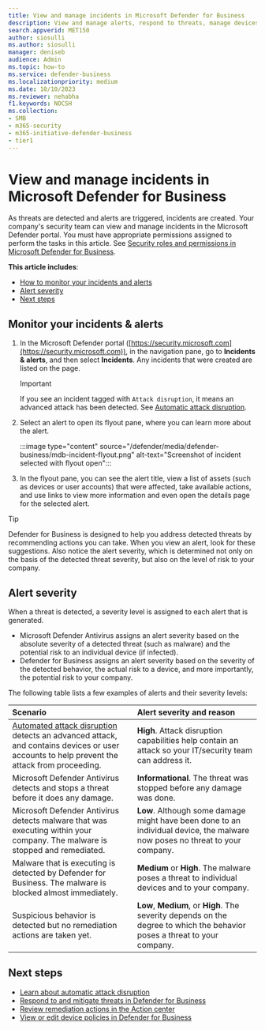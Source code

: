 ```yaml
---
title: View and manage incidents in Microsoft Defender for Business
description: View and manage alerts, respond to threats, manage devices, and review remediation actions on detected threats in Defender for Business.
search.appverid: MET150
author: siosulli
ms.author: siosulli
manager: deniseb 
audience: Admin
ms.topic: how-to
ms.service: defender-business
ms.localizationpriority: medium
ms.date: 10/10/2023
ms.reviewer: nehabha
f1.keywords: NOCSH 
ms.collection: 
- SMB
- m365-security
- m365-initiative-defender-business
- tier1
---
```


# View and manage incidents in Microsoft Defender for Business

As threats are detected and alerts are triggered, incidents are created. Your company's security team can view and manage incidents in the Microsoft Defender portal. You must have appropriate permissions assigned to perform the tasks in this article. See [Security roles and permissions in Microsoft Defender for Business](mdb-roles-permissions.md).

**This article includes**:

- [How to monitor your incidents and alerts](#monitor-your-incidents--alerts)
- [Alert severity](#alert-severity)
- [Next steps](#next-steps)


## Monitor your incidents & alerts

1. In the Microsoft Defender portal ([https://security.microsoft.com](https://security.microsoft.com)), in the navigation pane, go to **Incidents & alerts**, and then select **Incidents**. Any incidents that were created are listed on the page.

   > [!IMPORTANT]
   > If you see an incident tagged with `Attack disruption`, it means an advanced attack has been detected. See [Automatic attack disruption](mdb-attack-disruption.md).

2. Select an alert to open its flyout pane, where you can learn more about the alert. 

   :::image type="content" source="/defender/media/defender-business/mdb-incident-flyout.png" alt-text="Screenshot of incident selected with flyout open":::

3. In the flyout pane, you can see the alert title, view a list of assets (such as devices or user accounts) that were affected, take available actions, and use links to view more information and even open the details page for the selected alert. 

> [!TIP]
> Defender for Business is designed to help you address detected threats by recommending actions you can take. When you view an alert, look for these suggestions. Also notice the alert severity, which is determined not only on the basis of the detected threat severity, but also on the level of risk to your company. 

## Alert severity

When a threat is detected, a severity level is assigned to each alert that is generated. 

- Microsoft Defender Antivirus assigns an alert severity based on the absolute severity of a detected threat (such as malware) and the potential risk to an individual device (if infected). 
- Defender for Business assigns an alert severity based on the severity of the detected behavior, the actual risk to a device, and more importantly, the potential risk to your company. 

The following table lists a few examples of alerts and their severity levels:

| Scenario | Alert severity and reason |
|:---|:---|
| [Automated attack disruption](mdb-attack-disruption.md) detects an advanced attack, and contains devices or user accounts to help prevent the attack from proceeding. | **High**. Attack disruption capabilities help contain an attack so your IT/security team can address it. |
| Microsoft Defender Antivirus detects and stops a threat before it does any damage. | **Informational**. The threat was stopped before any damage was done. |
| Microsoft Defender Antivirus detects malware that was executing within your company. The malware is stopped and remediated. | **Low**. Although some damage might have been done to an individual device, the malware now poses no threat to your company. |
| Malware that is executing is detected by Defender for Business. The malware is blocked almost immediately. | **Medium** or **High**. The malware poses a threat to individual devices and to your company. |
| Suspicious behavior is detected but no remediation actions are taken yet. | **Low**, **Medium**, or **High**. The severity depends on the degree to which the behavior poses a threat to your company. |

## Next steps

- [Learn about automatic attack disruption](mdb-attack-disruption.md)
- [Respond to and mitigate threats in Defender for Business](mdb-respond-mitigate-threats.md)
- [Review remediation actions in the Action center](mdb-review-remediation-actions.md)
- [View or edit device policies in Defender for Business](mdb-view-edit-create-policies.md)


